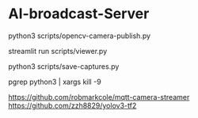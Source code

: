 # AI-broadcast-Server

python3 scripts/opencv-camera-publish.py

 streamlit run scripts/viewer.py

 python3 scripts/save-captures.py

pgrep python3 | xargs kill -9

https://github.com/robmarkcole/mqtt-camera-streamer 
https://github.com/zzh8829/yolov3-tf2 
